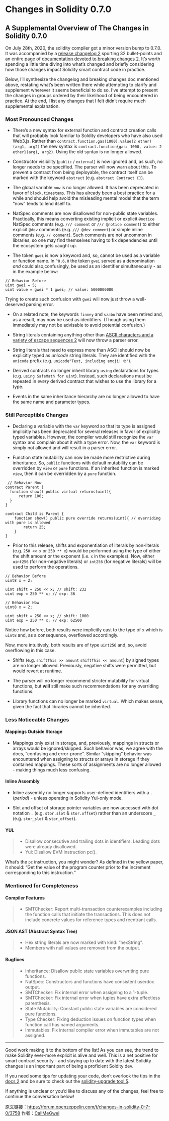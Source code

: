 # Changes in Solidity 0.7.0



## A Supplemental Overview of The Changes in Solidity 0.7.0

On July 28th, 2020, the solidity compiler got a minor version bump to 0.7.0\. It was accompanied by a [release changelog 2](https://github.com/ethereum/solidity/releases/tag/v0.7.0) sporting 32 bullet-points and an entire page of [documentation devoted to breaking changes 2](https://solidity.readthedocs.io/en/latest/070-breaking-changes.html). It’s worth spending a little time diving into what’s changed and briefly considering how those changes impact Solidity smart contract code in practice.

Below, I’ll synthesize the changelog and breaking changes doc mentioned above, restating what’s been written there while attempting to clarify and supplement wherever it seems beneficial to do so. I’ve attempt to present the changes in groups ordered by their likelihood of being encountered in practice. At the end, I list any changes that I felt didn’t require much supplemental explanation.

### Most Pronounced Changes

* There’s a new syntax for external function and contract creation calls that will probably look familiar to Soldity developers who have also used Web3.js. Rather than `contract.function.gas(1000).value(2 ether)(arg1, arg2)` the new syntax is `contract.function{gas: 1000, value: 2 ether}(arg1, arg2)`. Using the old syntax is no longer allowed.

* Constructor visibility (`public` / `external`) is now ignored and, as such, no longer needs to be specified. The parser will now warn about this. To prevent a contract from being deployable, the contract itself can be marked with the keyword `abstract` (e.g. `abstract Contract {}`).

* The global variable `now` is no longer allowed. It has been deprecated in favor of `block.timestamp`. This has already been a best practice for a while and should help avoid the misleading mental model that the term “now” tends to lend itself to.

* NatSpec comments are now disallowed for non-public state variables. Practically, this means converting existing implicit or explicit `@notice` NatSpec comments (e.g. `/// comment` or `/// @notice comment`) to either explicit `@dev` comments (e.g. `/// @dev comment`) or simple inline comments (e.g. `// comment`). Such comments are not uncommon in libraries, so one may find themselves having to fix dependencies until the ecosystem gets caught up.

* The token `gwei` is now a keyword and, so, cannot be used as a variable or function name. In `^0.6.0` the token `gwei` served as a denomination *and* could also,confusingly, be used as an identifier simultaneously - as in the example below:

```
// Behavior Before
uint gwei = 5;
uint value = gwei * 1 gwei; // value: 5000000000
```

  Trying to create such confusion with `gwei` will now just throw a well-deserved parsing error.

* On a related note, the keywords `finney` and `szabo` have been retired and, as a result, may now be used as identifiers. (Though using them immediately may not be advisable to avoid potential confusion.)

* String literals containing anything other than [ASCII characters and a variety of escape sequences 2](https://solidity.readthedocs.io/en/latest/types.html?highlight=ascii#string-literals-and-types) will now throw a parser error.

* String literals that need to express more than ASCII should now be explicitly typed as *unicode* string literals. They are identified with the `unicode` prefix (e.g. `unicode"Text, including emoji! 🤓"`).

* Derived contracts no longer inherit library `using` declarations for types (e.g. `using SafeMath for uint`). Instead, such declarations must be repeated in *every* derived contract that wishes to use the library for a type.

* Events in the same inheritance hierarchy are no longer allowed to have the same name and parameter types.

### Still Perceptible Changes

* Declaring a variable with the `var` keyword so that its type is assigned implicitly has been deprecated for several releases in favor of explicitly typed variables. However, the compiler would still recognize the `var` syntax and complain about it with a type error. Now, the `var` keyword is simply not allowed and will result in a parser error.

* Function state mutability can now be made more restrictive during inheritance. So, `public` functions with default mutability can be overridden by `view` or `pure` functions. If an inherited function is marked `view`, then it can be overridden by a `pure` function.

```
 // Behavior Now
contract Parent {
  function show() public virtual returns(uint){
      return 100;
  }
}

contract Child is Parent {
    function show() public pure override returns(uint){ // overriding with pure is allowed
        return 25;
    }
}
```

* Prior to this release, shifts and exponentiation of literals by non-literals (e.g. `250 << x` or `250 ** x`) would be performed using the type of either the shift amount or the exponent (i.e. `x` in the examples). Now, either `uint256` (for non-negative literals) or `int256` (for negative literals) will be used to perform the operations.

```
// Behavior Before
uint8 x = 2;

uint shift = 250 << x; // shift: 232
uint exp = 250 ** x; // exp: 36
```

```
// Behavior Now
uint8 x = 2;

uint shift = 250 << x; // shift: 1000
uint exp = 250 ** x; // exp: 62500
```

Notice how before, both results were implicitly cast to the type of `x` which is `uint8` and, as a consequence, overflowed accordingly.

Now, more intuitively, both results are of type `uint256` and, so, avoid overflowing in this case.

* Shifts (e.g. `shiftThis >> amount` `shiftThis << amount`) by signed types are no longer allowed. Previously, negative shifts were permitted, but would revert at runtime.

* The parser will no longer recommend stricter mutability for virtual functions, but **will** still make such recommendations for any overriding functions.

* Library functions can no longer be marked `virtual`. Which makes sense, given the fact that libraries cannot be inherited.

### Less Noticeable Changes

#### Mappings Outside Storage

* Mappings only exist in storage, and, previously, mappings in structs or arrays would be ignored/skipped. Such behavior was, we agree with the docs, “confusing and error-prone”. Similar “skipping” behavior was encountered when assigning to structs or arrays in storage if they contained mappings. These sorts of assignments are no longer allowed - making things much less confusing.

#### Inline Assembly

* Inline assembly no longer supports user-defined identifiers with a `.` (*period*) - unless operating in Solidity Yul-only mode.

* Slot and offset of storage pointer variables are now accessed with dot notation `.` (e.g. `stor.slot` & `stor.offset`) rather than an underscore `_` (e.g. `stor_slot` & `stor_offset`).

#### YUL

> * Disallow consecutive and trailing dots in identifiers. Leading dots were already disallowed.
> * Yul: Disallow EVM instruction pc().

What’s the `pc` instruction, you might wonder? As defined in the yellow paper, it should: “Get the value of the program counter prior to the increment corresponding to this instruction.”

### Mentioned for Completeness

#### Compiler Features

> * SMTChecker: Report multi-transaction counterexamples including the function calls that initiate the transactions. This does not include concrete values for reference types and reentrant calls.

#### JSON AST (Abstract Syntax Tree)

> * Hex string literals are now marked with kind: “hexString”.
> * Members with null values are removed from the output.

#### Bugfixes

> * Inheritance: Disallow public state variables overwriting pure functions.
> * NatSpec: Constructors and functions have consistent userdoc output.
> * SMTChecker: Fix internal error when assigning to a 1-tuple.
> * SMTChecker: Fix internal error when tuples have extra effectless parenthesis.
> * State Mutability: Constant public state variables are considered pure functions.
> * Type Checker: Fixing deduction issues on function types when function call has named arguments.
> * Immutables: Fix internal compiler error when immutables are not assigned.

* * *

Good work making it to the bottom of the list! As you can see, the trend to make Solidity ever-more explicit is alive and well. This is a net positive for smart contract security - and staying up to date with the latest Solidity changes is an important part of being a proficient Soldity dev.

If you need some tips for updating your code, don’t overlook the tips in the [docs 2](https://solidity.readthedocs.io/en/latest/070-breaking-changes.html?highlight=shift#how-to-update-your-code) and be sure to check out the [solidity-upgrade tool 5](https://solidity.readthedocs.io/en/latest/using-the-compiler.html#solidity-upgrade).

If anything is unclear or you’d like to discuss any of the changes, feel free to continue the conversation below!

原文链接：https://forum.openzeppelin.com/t/changes-in-solidity-0-7-0/3758
作者：[CallMeGwei](https://forum.openzeppelin.com/u/CallMeGwei)